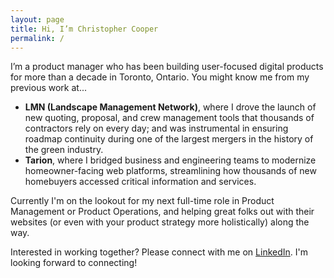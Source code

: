 ```yaml
---
layout: page
title: Hi, I’m Christopher Cooper
permalink: /
---
```


I’m a product manager who has been building user-focused digital products for more than a decade in Toronto, Ontario. You might know me from my previous work at...

- **LMN (Landscape Management Network)**, where I drove the launch of new quoting, proposal, and crew management tools that thousands of contractors rely on every day; and was instrumental in ensuring roadmap continuity during one of the largest mergers in the history of the green industry.
- **Tarion**, where I bridged business and engineering teams to modernize homeowner-facing web platforms, streamlining how thousands of new homebuyers accessed critical information and services.

Currently I'm on the lookout for my next full-time role in Product Management or Product Operations, and helping great folks out with their websites (or even with your product strategy more holistically) along the way.

Interested in working together? Please connect with me on [LinkedIn](https://www.linkedin.com/in/cgcooper). I'm looking forward to connecting!
